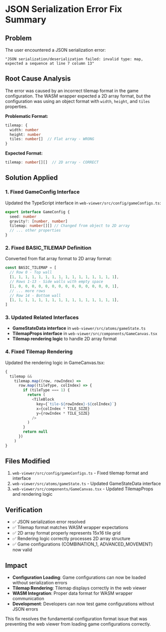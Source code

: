 # JSON Serialization Error Fix Summary

## Problem

The user encountered a JSON serialization error:

```
"JSON serialization/deserialization failed: invalid type: map, expected a sequence at line 7 column 13"
```

## Root Cause Analysis

The error was caused by an incorrect tilemap format in the game configuration. The WASM wrapper expected a 2D array format, but the configuration was using an object format with `width`, `height`, and `tiles` properties.

**Problematic Format:**

```typescript
tilemap: {
  width: number
  height: number
  tiles: number[]  // Flat array - WRONG
}
```

**Expected Format:**

```typescript
tilemap: number[][]  // 2D array - CORRECT
```

## Solution Applied

### 1. Fixed GameConfig Interface

Updated the TypeScript interface in `web-viewer/src/config/gameConfigs.ts`:

```typescript
export interface GameConfig {
  seed: number
  gravity?: [number, number]
  tilemap: number[][] // Changed from object to 2D array
  // ... other properties
}
```

### 2. Fixed BASIC_TILEMAP Definition

Converted from flat array format to 2D array format:

```typescript
const BASIC_TILEMAP = [
  // Row 0 - Top wall
  [1, 1, 1, 1, 1, 1, 1, 1, 1, 1, 1, 1, 1, 1, 1, 1],
  // Rows 1-13 - Side walls with empty space
  [1, 0, 0, 0, 0, 0, 0, 0, 0, 0, 0, 0, 0, 0, 0, 1],
  // ... more rows
  // Row 14 - Bottom wall
  [1, 1, 1, 1, 1, 1, 1, 1, 1, 1, 1, 1, 1, 1, 1, 1],
]
```

### 3. Updated Related Interfaces

- **GameStateData interface** in `web-viewer/src/atoms/gameState.ts`
- **TilemapProps interface** in `web-viewer/src/components/GameCanvas.tsx`
- **Tilemap rendering logic** to handle 2D array format

### 4. Fixed Tilemap Rendering

Updated the rendering logic in GameCanvas.tsx:

```typescript
{
  tilemap &&
    tilemap.map((row, rowIndex) =>
      row.map((tileType, colIndex) => {
        if (tileType === 1) {
          return (
            <TileBlock
              key={`tile-${rowIndex}-${colIndex}`}
              x={colIndex * TILE_SIZE}
              y={rowIndex * TILE_SIZE}
            />
          )
        }
        return null
      })
    )
}
```

## Files Modified

1. `web-viewer/src/config/gameConfigs.ts` - Fixed tilemap format and interface
2. `web-viewer/src/atoms/gameState.ts` - Updated GameStateData interface
3. `web-viewer/src/components/GameCanvas.tsx` - Updated TilemapProps and rendering logic

## Verification

- ✅ JSON serialization error resolved
- ✅ Tilemap format matches WASM wrapper expectations
- ✅ 2D array format properly represents 15x16 tile grid
- ✅ Rendering logic correctly processes 2D array structure
- ✅ Game configurations (COMBINATION_1, ADVANCED_MOVEMENT) now valid

## Impact

- **Configuration Loading**: Game configurations can now be loaded without serialization errors
- **Tilemap Rendering**: Tilemap displays correctly in the web viewer
- **WASM Integration**: Proper data format for WASM wrapper communication
- **Development**: Developers can now test game configurations without JSON errors

This fix resolves the fundamental configuration format issue that was preventing the web viewer from loading game configurations correctly.
